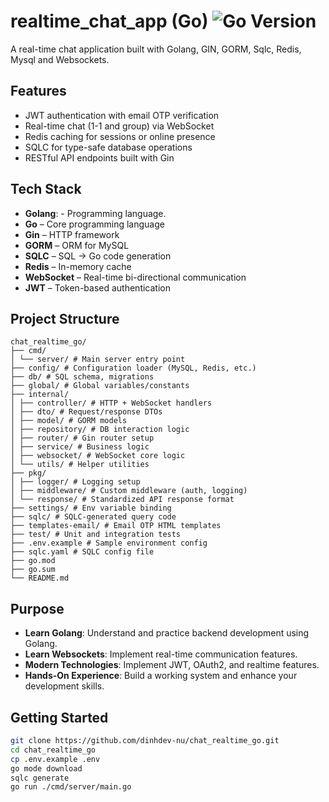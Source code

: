 # realtime_chat_app (Go) ![Go Version](https://img.shields.io/badge/Go-v1.23-blue)

A real-time chat application built with Golang, GIN, GORM, Sqlc, Redis, Mysql and Websockets.

## Features

- JWT authentication with email OTP verification
- Real-time chat (1-1 and group) via WebSocket
- Redis caching for sessions or online presence
- SQLC for type-safe database operations
- RESTful API endpoints built with Gin

## Tech Stack

- **Golang**: - Programming language.
- **Go** – Core programming language
- **Gin** – HTTP framework
- **GORM** – ORM for MySQL
- **SQLC** – SQL → Go code generation
- **Redis** – In-memory cache
- **WebSocket** – Real-time bi-directional communication
- **JWT** – Token-based authentication

## Project Structure

```
chat_realtime_go/
├── cmd/
│ └── server/ # Main server entry point
├── config/ # Configuration loader (MySQL, Redis, etc.)
├── db/ # SQL schema, migrations
├── global/ # Global variables/constants
├── internal/
│ ├── controller/ # HTTP + WebSocket handlers
│ ├── dto/ # Request/response DTOs
│ ├── model/ # GORM models
│ ├── repository/ # DB interaction logic
│ ├── router/ # Gin router setup
│ ├── service/ # Business logic
│ ├── websocket/ # WebSocket core logic
│ └── utils/ # Helper utilities
├── pkg/
│ ├── logger/ # Logging setup
│ ├── middleware/ # Custom middleware (auth, logging)
│ └── response/ # Standardized API response format
├── settings/ # Env variable binding
├── sqlc/ # SQLC-generated query code
├── templates-email/ # Email OTP HTML templates
├── test/ # Unit and integration tests
├── .env.example # Sample environment config
├── sqlc.yaml # SQLC config file
├── go.mod
├── go.sum
└── README.md
```

## Purpose

- **Learn Golang**: Understand and practice backend development using Golang.
- **Learn Websockets**: Implement real-time communication features.
- **Modern Technologies**: Implement JWT, OAuth2, and realtime features.
- **Hands-On Experience**: Build a working system and enhance your development skills.

## Getting Started

```bash
git clone https://github.com/dinhdev-nu/chat_realtime_go.git
cd chat_realtime_go
cp .env.example .env
go mode download
sqlc generate
go run ./cmd/server/main.go
```
